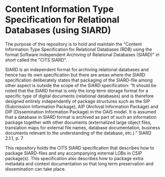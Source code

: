 Content Information Type Specification for Relational Databases (using SIARD)
=============================================================================

The purpose of this repository is to hold and maintain the "Content Information Type Specification for Relational Databases (RDB) using the format Software Independent Archiving of Relational Databases (SIARD)" in short called the "CITS SIARD".

SIARD is an independent format for archiving relational databases and hence has its own specification but there are areas where the SIARD specification deliberately states that packaging of the SIARD-file among other aspect is outside the scope of the SIARD specification:
“It should be noted that the SIARD format is only the long-term storage format for a specific type of digital documents (relational databases) and is therefore designed entirely independently of package structures such as the SIP (Submission Information Package), AIP (Archival Information Package) and DIP (Dissemination Information Package) in the OAIS model.
It is assumed that a database in SIARD format is archived as part of such an information package together with other documents (externalized large object files, translation maps for external file names, database documentation, business documents relevant to the understanding of the database, etc.).”
SIARD 2.1.1, p. 7

This repository holds the CITS SIARD specification that describes how to package SIARD-files and any accompanying external LOBs in CSIP package(s). This specification also describes how to package extra metadata and context documentation so that long term preservation and dissemination can take place. 
